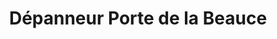 ---
title: "Dépanneur Porte de la Beauce"
url: /saint-isidore/depanneur-porte-de-la-beauce/
shop: convenience
---